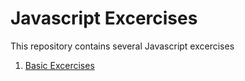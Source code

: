 # Javascript Excercises

This repository contains several Javascript excercises

1. [Basic Excercises](1_Basic_Excercises.md)